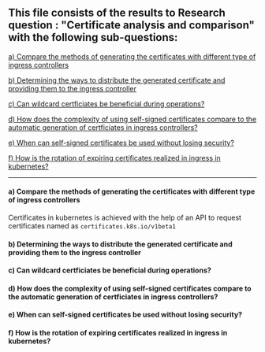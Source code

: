 ## This file consists of the results to Research question : "Certificate analysis and comparison" with the following sub-questions:

<a href="">a) Compare the methods of generating the certificates with different type of ingress controllers</a>

<a href="">b) Determining the ways to distribute the generated certificate and providing them to the ingress controller</a>

<a href="">c) Can wildcard certficiates be beneficial during operations?</a>

<a href="">d) How does the complexity of using self-signed certificates compare to the automatic generation of certficiates in ingress controllers?</a>
  
<a href="">e) When can self-signed certificates be used without losing security?</a>
  
<a href="">f) How is the rotation of expiring certificates realized in ingress in kubernetes?</a>


------------------------------------------------------------------------------------------------------

#### a) Compare the methods of generating the certificates with different type of ingress controllers


Certificates in kubernetes is achieved with the help of an API to request certificates named as <code>certificates.k8s.io/v1beta1</code>





#### b) Determining the ways to distribute the generated certificate and providing them to the ingress controller

#### c) Can wildcard certficiates be beneficial during operations?

#### d) How does the complexity of using self-signed certificates compare to the automatic generation of certficiates in ingress controllers?

#### e) When can self-signed certificates be used without losing security?

#### f) How is the rotation of expiring certificates realized in ingress in kubernetes?

